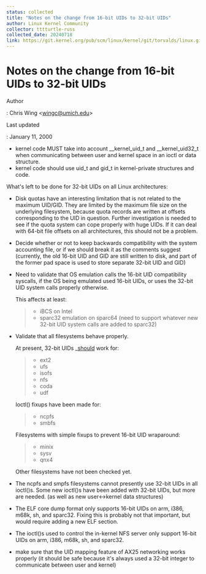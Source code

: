 ```yaml
---
status: collected
title: "Notes on the change from 16-bit UIDs to 32-bit UIDs"
author: Linux Kernel Community
collector: tttturtle-russ
collected_date: 20240718
link: https://git.kernel.org/pub/scm/linux/kernel/git/torvalds/linux.git/tree/Documentation/admin-guide/highuid.rst
---
```


# Notes on the change from 16-bit UIDs to 32-bit UIDs

Author

:   Chris Wing \<<wingc@umich.edu>\>

Last updated

:   January 11, 2000

-   kernel code MUST take into account \_\_kernel_uid_t and
    \_\_kernel_uid32_t when communicating between user and kernel space
    in an ioctl or data structure.
-   kernel code should use uid_t and gid_t in kernel-private structures
    and code.

What\'s left to be done for 32-bit UIDs on all Linux architectures:

-   Disk quotas have an interesting limitation that is not related to
    the maximum UID/GID. They are limited by the maximum file size on
    the underlying filesystem, because quota records are written at
    offsets corresponding to the UID in question. Further investigation
    is needed to see if the quota system can cope properly with huge
    UIDs. If it can deal with 64-bit file offsets on all architectures,
    this should not be a problem.

-   Decide whether or not to keep backwards compatibility with the
    system accounting file, or if we should break it as the comments
    suggest (currently, the old 16-bit UID and GID are still written to
    disk, and part of the former pad space is used to store separate
    32-bit UID and GID)

-   Need to validate that OS emulation calls the 16-bit UID
    compatibility syscalls, if the OS being emulated used 16-bit UIDs,
    or uses the 32-bit UID system calls properly otherwise.

    This affects at least:

    > -   iBCS on Intel
    > -   sparc32 emulation on sparc64 (need to support whatever new
    >     32-bit UID system calls are added to sparc32)

-   Validate that all filesystems behave properly.

    At present, 32-bit UIDs \_[should]() work for:

    > -   ext2
    > -   ufs
    > -   isofs
    > -   nfs
    > -   coda
    > -   udf

    Ioctl() fixups have been made for:

    > -   ncpfs
    > -   smbfs

    Filesystems with simple fixups to prevent 16-bit UID wraparound:

    > -   minix
    > -   sysv
    > -   qnx4

    Other filesystems have not been checked yet.

-   The ncpfs and smpfs filesystems cannot presently use 32-bit UIDs in
    all ioctl()s. Some new ioctl()s have been added with 32-bit UIDs,
    but more are needed. (as well as new user\<-\>kernel data
    structures)

-   The ELF core dump format only supports 16-bit UIDs on arm, i386,
    m68k, sh, and sparc32. Fixing this is probably not that important,
    but would require adding a new ELF section.

-   The ioctl()s used to control the in-kernel NFS server only support
    16-bit UIDs on arm, i386, m68k, sh, and sparc32.

-   make sure that the UID mapping feature of AX25 networking works
    properly (it should be safe because it\'s always used a 32-bit
    integer to communicate between user and kernel)
